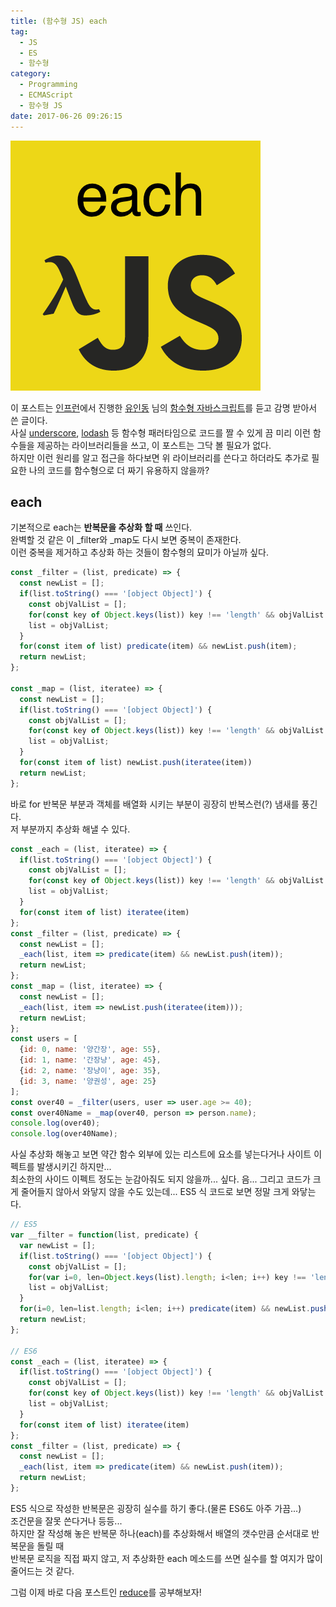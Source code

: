 ```yaml
---
title: (함수형 JS) each
tag:
  - JS
  - ES
  - 함수형
category:
  - Programming
  - ECMAScript
  - 함수형 JS
date: 2017-06-26 09:26:15
---
```


![](/images/js-func-04-each/thumb.png)

이 포스트는 [인프런](https://www.inflearn.com/)에서 진행한 [유인동](https://www.facebook.com/profile.php?id=100011413063178) 님의 [함수형 자바스크립트](https://www.inflearn.com/course/%ED%95%A8%EC%88%98%ED%98%95-%ED%94%84%EB%A1%9C%EA%B7%B8%EB%9E%98%EB%B0%8D/)를 듣고 감명 받아서 쓴 글이다.  
사실 [underscore](http://underscorejs.org/), [lodash](https://lodash.com/) 등 함수형 패러타임으로 코드를 짤 수 있게 끔
미리 이런 함수들을 제공하는 라이브러리들을 쓰고, 이 포스트는 그닥 볼 필요가 없다.  
하지만 이런 원리를 알고 접근을 하다보면 위 라이브러리를 쓴다고 하더라도 추가로 필요한 나의 코드를 함수형으로 더 짜기 유용하지 않을까?  

## each
기본적으로 each는 **반복문을 추상화 할 때** 쓰인다.  
완벽할 것 같은 이 _filter와 _map도 다시 보면 중복이 존재한다.  
이런 중복을 제거하고 추상화 하는 것들이 함수형의 묘미가 아닐까 싶다.  

```javascript
const _filter = (list, predicate) => {
  const newList = [];
  if(list.toString() === '[object Object]') {
    const objValList = [];
    for(const key of Object.keys(list)) key !== 'length' && objValList.push(list[key]);
    list = objValList;
  }
  for(const item of list) predicate(item) && newList.push(item);
  return newList;
};

const _map = (list, iteratee) => {
  const newList = [];
  if(list.toString() === '[object Object]') {
    const objValList = [];
    for(const key of Object.keys(list)) key !== 'length' && objValList.push(list[key]);
    list = objValList;
  }
  for(const item of list) newList.push(iteratee(item))
  return newList;
};
```

바로 for 반복문 부분과 객체를 배열화 시키는 부분이 굉장히 반복스런(?) 냄새를 풍긴다.  
저 부분까지 추상화 해낼 수 있다.  

```javascript
const _each = (list, iteratee) => {
  if(list.toString() === '[object Object]') {
    const objValList = [];
    for(const key of Object.keys(list)) key !== 'length' && objValList.push(list[key]);
    list = objValList;
  }
  for(const item of list) iteratee(item)
};
const _filter = (list, predicate) => {
  const newList = [];
  _each(list, item => predicate(item) && newList.push(item));
  return newList;
};
const _map = (list, iteratee) => {
  const newList = [];
  _each(list, item => newList.push(iteratee(item)));
  return newList;
};
const users = [
  {id: 0, name: '양간장', age: 55},
  {id: 1, name: '간장냥', age: 45},
  {id: 2, name: '장냥이', age: 35},
  {id: 3, name: '양권성', age: 25}
];
const over40 = _filter(users, user => user.age >= 40);
const over40Name = _map(over40, person => person.name);
console.log(over40);
console.log(over40Name);
```

사실 추상화 해놓고 보면 약간 함수 외부에 있는 리스트에 요소를 넣는다거나 사이트 이펙트를 발생시키긴 하지만...  
최소한의 사이드 이펙트 정도는 눈감아줘도 되지 않을까... 싶다.
음... 그리고 코드가 크게 줄어들지 않아서 와닿지 않을 수도 있는데...
ES5 식 코드로 보면 정말 크게 와닿는다.  

```javascript
// ES5
var __filter = function(list, predicate) {
  var newList = [];
  if(list.toString() === '[object Object]') {
    const objValList = [];
    for(var i=0, len=Object.keys(list).length; i<len; i++) key !== 'length' && objValList.push(list[key]);
    list = objValList;
  }
  for(i=0, len=list.length; i<len; i++) predicate(item) && newList.push(item);
  return newList;
};

// ES6
const _each = (list, iteratee) => {
  if(list.toString() === '[object Object]') {
    const objValList = [];
    for(const key of Object.keys(list)) key !== 'length' && objValList.push(list[key]);
    list = objValList;
  }
  for(const item of list) iteratee(item)
};
const _filter = (list, predicate) => {
  const newList = [];
  _each(list, item => predicate(item) && newList.push(item));
  return newList;
};
```
ES5 식으로 작성한 반복문은 굉장히 실수를 하기 좋다.(물론 ES6도 아주 가끔...)  
조건문을 잘못 쓴다거나 등등...  
하지만 잘 작성해 놓은 반복문 하나(each)를 추상화해서 배열의 갯수만큼 순서대로 반복문을 돌릴 때  
반복문 로직을 직접 짜지 않고, 저 추상화한 each 메소드를 쓰면 실수를 할 여지가 많이 줄어드는 것 같다.  

그럼 이제 바로 다음 포스트인 [reduce](/2017/06/26/js-func-05-reduce/)를 공부해보자!  